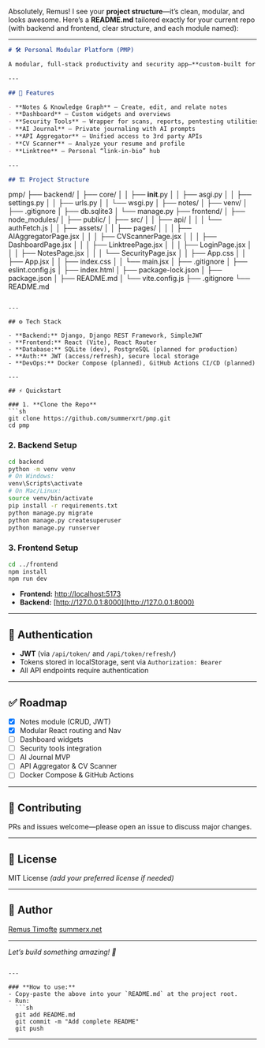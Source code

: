 Absolutely, Remus! I see your **project structure**—it’s clean, modular, and looks awesome.
Here’s a **README.md** tailored exactly for your current repo (with backend and frontend, clear structure, and each module named):

---

```markdown
# 🛠️ Personal Modular Platform (PMP)

A modular, full-stack productivity and security app—**custom-built for personal knowledge, automation, and security tools**.

---

## 🚀 Features

- **Notes & Knowledge Graph** – Create, edit, and relate notes
- **Dashboard** – Custom widgets and overviews
- **Security Tools** – Wrapper for scans, reports, pentesting utilities
- **AI Journal** – Private journaling with AI prompts
- **API Aggregator** – Unified access to 3rd party APIs
- **CV Scanner** – Analyze your resume and profile
- **Linktree** – Personal “link-in-bio” hub

---

## 🏗️ Project Structure

```

pmp/
├── backend/
│   ├── core/
│   │   ├── **init**.py
│   │   ├── asgi.py
│   │   ├── settings.py
│   │   ├── urls.py
│   │   └── wsgi.py
│   ├── notes/
│   ├── venv/
│   ├── .gitignore
│   ├── db.sqlite3
│   └── manage.py
├── frontend/
│   ├── node\_modules/
│   ├── public/
│   ├── src/
│   │   ├── api/
│   │   │   └── authFetch.js
│   │   ├── assets/
│   │   ├── pages/
│   │   │   ├── AIAggregatorPage.jsx
│   │   │   ├── CVScannerPage.jsx
│   │   │   ├── DashboardPage.jsx
│   │   │   ├── LinktreePage.jsx
│   │   │   ├── LoginPage.jsx
│   │   │   ├── NotesPage.jsx
│   │   │   └── SecurityPage.jsx
│   │   ├── App.css
│   │   ├── App.jsx
│   │   ├── index.css
│   │   └── main.jsx
│   ├── .gitignore
│   ├── eslint.config.js
│   ├── index.html
│   ├── package-lock.json
│   ├── package.json
│   ├── README.md
│   └── vite.config.js
├── .gitignore
└── README.md

````

---

## ⚙️ Tech Stack

- **Backend:** Django, Django REST Framework, SimpleJWT
- **Frontend:** React (Vite), React Router
- **Database:** SQLite (dev), PostgreSQL (planned for production)
- **Auth:** JWT (access/refresh), secure local storage
- **DevOps:** Docker Compose (planned), GitHub Actions CI/CD (planned)

---

## ⚡ Quickstart

### 1. **Clone the Repo**
```sh
git clone https://github.com/summerxrt/pmp.git
cd pmp
````

### 2. **Backend Setup**

```sh
cd backend
python -m venv venv
# On Windows:
venv\Scripts\activate
# On Mac/Linux:
source venv/bin/activate
pip install -r requirements.txt
python manage.py migrate
python manage.py createsuperuser
python manage.py runserver
```

### 3. **Frontend Setup**

```sh
cd ../frontend
npm install
npm run dev
```

* **Frontend:** [http://localhost:5173](http://localhost:5173)
* **Backend:** [http://127.0.0.1:8000](http://127.0.0.1:8000)

---

## 🔐 Authentication

* **JWT** (via `/api/token/` and `/api/token/refresh/`)
* Tokens stored in localStorage, sent via `Authorization: Bearer`
* All API endpoints require authentication

---

## ✅ Roadmap

* [x] Notes module (CRUD, JWT)
* [x] Modular React routing and Nav
* [ ] Dashboard widgets
* [ ] Security tools integration
* [ ] AI Journal MVP
* [ ] API Aggregator & CV Scanner
* [ ] Docker Compose & GitHub Actions

---

## 🤝 Contributing

PRs and issues welcome—please open an issue to discuss major changes.

---

## 📄 License

MIT License *(add your preferred license if needed)*

---

## 👤 Author

[Remus Timofte](https://github.com/summerxrt)
[summerx.net](https://www.summerx.net)

---

*Let’s build something amazing! 🚦*

````

---

### **How to use:**
- Copy-paste the above into your `README.md` at the project root.
- Run:
  ```sh
  git add README.md
  git commit -m "Add complete README"
  git push
````

---



